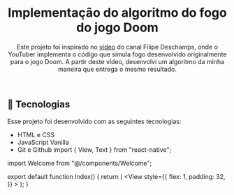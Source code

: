 <h1 align="center"> Implementação do algoritmo do fogo do jogo Doom </h1>

<p align="center">
Este projeto foi inspirado no <a target="_blank" rel="noopener noreferrer" href="https://youtu.be/fxm8cadCqbs?si=pivLZwvk1WYLUy-I">vídeo</a> do canal Filipe Deschamps, onde o YouTuber implementa o código que simula fogo desenvolvido originalmente para o jogo Doom. A partir deste vídeo, desenvolvi um algoritmo da minha maneira que entrega o mesmo resultado.
</p>

<br>

## 🚀 Tecnologias

Esse projeto foi desenvolvido com as seguintes tecnologias:

- HTML e CSS
- JavaScript Vanilla
- Git e Github
import { View, Text } from "react-native";

import Welcome from "@/components/Welcome";

export default function Index() {
  return (
    <View
      style={{
        flex: 1,
        padding: 32,
      }}
    >
      <Welcome />
    </View>
  );
}
